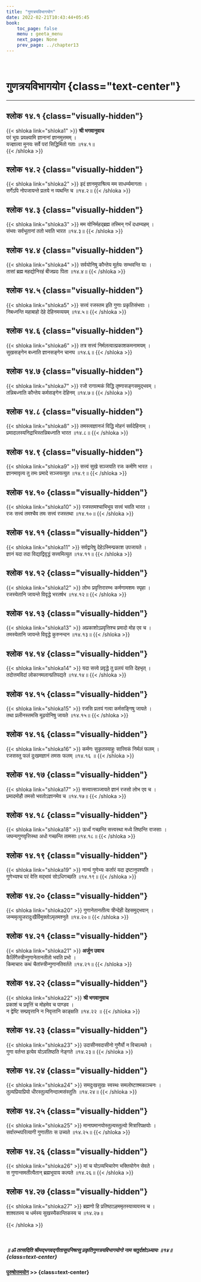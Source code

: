```yaml
---
title: "गुणत्रयविभागयोग"
date: 2022-02-21T10:43:44+05:45
book:
    toc_page: false
    menu : geeta_menu
    next_page: None
    prev_page: ../chapter13
---
```


<br/>

# गुणत्रयविभागयोग {class="text-center"}

---

## श्लोक १४.१ {class="visually-hidden"}

{{< shloka  link="shloka1" >}}
**श्री भगवानुवाच**    
परं भूयः प्रवक्ष्यामि ज्ञानानां ज्ञानमुत्तमम् ।   
यज्ज्ञात्वा मुनयः सर्वे परां सिद्धिमितो गताः ॥१४.१॥  
{{< /shloka >}}

## श्लोक १४.२ {class="visually-hidden"}

{{< shloka  link="shloka2" >}}
इदं ज्ञानमुपाश्रित्य मम साधर्म्यमागताः ।  
सर्गेऽपि नोपजायन्ते प्रलये न व्यथन्ति च ॥१४.२॥
{{< /shloka >}}

## श्लोक १४.३ {class="visually-hidden"}

{{< shloka  link="shloka3" >}}
मम योनिर्महद्ब्रह्म तस्मिन् गर्भं दधाम्यहम् ।  
संभवः सर्वभूतानां ततो भवति भारत ॥१४.३॥
{{< /shloka >}}

## श्लोक १४.४ {class="visually-hidden"}

{{< shloka  link="shloka4" >}}
सर्वयोनिषु कौन्तेय मूर्तयः सम्भवन्ति याः ।   
तासां ब्रह्म महद्योनिरहं बीजप्रदः पिता ॥१४.४॥
{{< /shloka >}}

## श्लोक १४.५ {class="visually-hidden"}

{{< shloka  link="shloka5" >}}
सत्त्वं रजस्तम इति गुणाः प्रकृतिसंभवाः ।  
निबध्नन्ति महाबाहो देहे देहिनमव्ययम् ॥१४.५॥
{{< /shloka >}}

## श्लोक १४.६ {class="visually-hidden"}

{{< shloka  link="shloka6" >}}
तत्र सत्त्वं निर्मलत्वात्प्रकाशकमनामयम् ।    
सुखसङ्गेन बध्नाति ज्ञानसङ्गेन चानघ ॥१४.६॥
{{< /shloka >}}

## श्लोक १४.७ {class="visually-hidden"}

{{< shloka  link="shloka7" >}}
रजो रागात्मकं विद्धि तृष्णासङ्गसमुद्भवम् ।  
तन्निबध्नाति कौन्तेय कर्मसङ्गेन देहिनम् ॥१४.७॥
{{< /shloka >}}

## श्लोक १४.८ {class="visually-hidden"}

{{< shloka  link="shloka8" >}}
तमस्त्वज्ञानजं विद्धि मोहनं सर्वदेहिनाम् ।  
प्रमादालस्यनिद्राभिस्तन्निबध्नाति भारत ॥१४.८॥
{{< /shloka >}}

## श्लोक १४.९ {class="visually-hidden"}

{{< shloka  link="shloka9" >}}
सत्त्वं सुखे सञ्जयति रजः कर्मणि भारत ।  
ज्ञानमावृत्य तु तमः प्रमादे सञ्जयत्युत ॥१४.९॥
{{< /shloka >}}

## श्लोक १४.१० {class="visually-hidden"}

{{< shloka  link="shloka10" >}}
रजस्तमश्चाभिभूय सत्त्वं भवति भारत ।  
रजः सत्त्वं तमश्चैव तमः सत्त्वं रजस्तथा ॥१४.१०॥
{{< /shloka >}}

## श्लोक १४.११ {class="visually-hidden"}

{{< shloka  link="shloka11" >}}
सर्वद्वारेषु देहेऽस्मिन्प्रकाश उपजायते ।  
ज्ञानं यदा तदा विद्याद्विवृद्धं सत्त्वमित्युत ॥१४.११॥
{{< /shloka >}}

## श्लोक १४.१२ {class="visually-hidden"}

{{< shloka  link="shloka12" >}}
लोभः प्रवृत्तिरारम्भः कर्मणामशमः स्पृहा ।    
रजस्येतानि जायन्ते विवृद्धे भरतर्षभ ॥१४.१२॥
{{< /shloka >}}

## श्लोक १४.१३ {class="visually-hidden"}

{{< shloka  link="shloka13" >}}
अप्रकाशोऽप्रवृत्तिश्च प्रमादो मोह एव च ।   
तमस्येतानि जायन्ते विवृद्धे कुरुनन्दन ॥१४.१३॥
{{< /shloka >}}

## श्लोक १४.१४ {class="visually-hidden"}

{{< shloka  link="shloka14" >}}
यदा सत्त्वे प्रवृद्धे तु प्रलयं याति देहभृत् ।   
तदोत्तमविदां लोकानमलान्प्रतिपद्यते ॥१४.१४॥
{{< /shloka >}}

## श्लोक १४.१५ {class="visually-hidden"}

{{< shloka  link="shloka15" >}}
रजसि प्रलयं गत्वा कर्मसङ्गिषु जायते ।   
तथा प्रलीनस्तमसि मूढयोनिषु जायते ॥१४.१५॥
{{< /shloka >}}

## श्लोक १४.१६ {class="visually-hidden"}

{{< shloka  link="shloka16" >}}
कर्मणः सुकृतस्याहुः सात्त्विकं निर्मलं फलम् ।   
रजसस्तु फलं दुःखमज्ञानं तमसः फलम् ॥१४.१६ ॥
{{< /shloka >}}

## श्लोक १४.१७ {class="visually-hidden"}

{{< shloka  link="shloka17" >}}
सत्त्वात्सञ्जायते ज्ञानं रजसो लोभ एव च ।   
प्रमादमोहौ तमसो भवतोऽज्ञानमेव च ॥१४.१७॥
{{< /shloka >}}

## श्लोक १४.१८ {class="visually-hidden"}

{{< shloka  link="shloka18" >}}
ऊर्ध्वं गच्छन्ति सत्त्वस्था मध्ये तिष्ठन्ति राजसाः ।   
जघन्यगुणवृत्तिस्था अधो गच्छन्ति तामसाः॥१४.१८॥
{{< /shloka >}}

## श्लोक १४.१९ {class="visually-hidden"}

{{< shloka  link="shloka19" >}}
नान्यं गुणेभ्यः कर्तारं यदा द्रष्टानुपश्यति ।    
गुणेभ्यश्च परं वेत्ति मद्भावं सोऽधिगच्छति ॥१४.१९॥
{{< /shloka >}}

## श्लोक १४.२० {class="visually-hidden"}

{{< shloka  link="shloka20" >}}
गुणानेतानतीत्य त्रीन्देही देहसमुद्भवान् ।   
जन्ममृत्युजरादुःखैर्विमुक्तोऽमृतमश्नुते ॥१४.२०॥
{{< /shloka >}}

## श्लोक १४.२१ {class="visually-hidden"}

{{< shloka  link="shloka21" >}}
**अर्जुन उवाच**   
कैर्लिंगैस्त्रीन्गुणानेतानतीतो भवति प्रभो ।   
किमाचारः कथं चैतांस्त्रीन्गुणानतिवर्तते ॥१४.२१॥
{{< /shloka >}}

## श्लोक १४.२२ {class="visually-hidden"}

{{< shloka  link="shloka22" >}}
**श्री भगवानुवाच**   
प्रकाशं च प्रवृत्तिं च मोहमेव च पाण्डव ।   
न द्वेष्टि सम्प्रवृत्तानि न निवृत्तानि काङ्क्षति ॥१४.२२ ॥
{{< /shloka >}}

## श्लोक १४.२३ {class="visually-hidden"}

{{< shloka  link="shloka23" >}}
उदासीनवदासीनो गुणैर्यो न विचाल्यते ।   
गुणा वर्तन्त इत्येव योऽवतिष्ठति नेङ्गते ॥१४.२३॥
{{< /shloka >}}

## श्लोक १४.२४ {class="visually-hidden"}

{{< shloka  link="shloka24" >}}
समदुःखसुखः स्वस्थः समलोष्टाश्मकाञ्चनः ।   
तुल्यप्रियाप्रियो धीरस्तुल्यनिन्दात्मसंस्तुतिः ॥१४.२४॥
{{< /shloka >}}

## श्लोक १४.२५ {class="visually-hidden"}

{{< shloka  link="shloka25" >}}
मानापमानयोस्तुल्यस्तुल्यो मित्रारिपक्षयोः ।  
सर्वारम्भपरित्यागी गुणातीतः स उच्यते ॥१४.२५॥
{{< /shloka >}}

## श्लोक १४.२६ {class="visually-hidden"}

{{< shloka  link="shloka26" >}}
मां च योऽव्यभिचारेण भक्तियोगेन सेवते ।   
स गुणान्समतीत्यैतान् ब्रह्मभूयाय कल्पते ॥१४.२६॥
{{< /shloka >}}

## श्लोक १४.२७ {class="visually-hidden"}

{{< shloka  link="shloka27" >}}
ब्रह्मणो हि प्रतिष्ठाऽहममृतस्याव्ययस्य च ।   
शाश्वतस्य च धर्मस्य सुखस्यैकान्तिकस्य च ॥१४.२७॥

{{< /shloka >}}

<br/>

##### ॥ ॐ तत्सदिति श्रीमद्भगवद्गीतासूपनिषत्सु प्रकृतिगुणत्रयविभागयोगो नाम चतुर्दशोऽध्यायः ॥१४॥{class=text-center}

#### [पुरुषोत्तमयोग](../chapter15)  >> {class=text-center}
